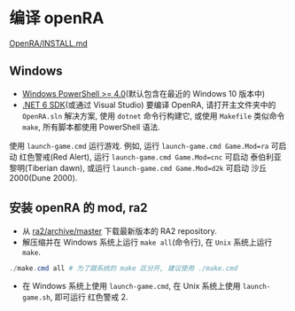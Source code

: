 # 编译 openRA

[OpenRA/INSTALL.md](https://github.com/OpenRA/OpenRA/blob/bleed/INSTALL.md)

## Windows

+ [Windows PowerShell >= 4.0](https://microsoft.com/powershell)(默认包含在最近的 Windows 10 版本中)
+ [.NET 6 SDK](https://dotnet.microsoft.com/download/dotnet/6.0)(或通过 Visual Studio)
要编译 OpenRA, 请打开主文件夹中的 `OpenRA.sln` 解决方案,
使用 `dotnet` 命令行构建它, 或使用 `Makefile` 类似命令 `make`,
所有脚本都使用 PowerShell 语法.

使用 `launch-game.cmd` 运行游戏.
例如, 运行 `launch-game.cmd Game.Mod=ra` 可启动 红色警戒(Red Alert),
运行 `launch-game.cmd Game.Mod=cnc` 可启动 泰伯利亚黎明(Tiberian dawn),
或运行 `launch-game.cmd Game.Mod=d2k` 可启动 沙丘 2000(Dune 2000).

## 安装 openRA 的 mod, ra2

+ 从 [ra2/archive/master](https://github.com/OpenRA/ra2/archive/master.zip.) 下载最新版本的 RA2 repository.
+ 解压缩并在 Windows 系统上运行 `make all`(命令行), 在 `Unix` 系统上运行 `make`.

```powershell
./make.cmd all # 为了跟系统的 make 区分开, 建议使用 ./make.cmd
```

+ 在 Windows 系统上使用 `launch-game.cmd`, 在 Unix 系统上使用 `launch-game.sh`, 即可运行 红色警戒 2. 